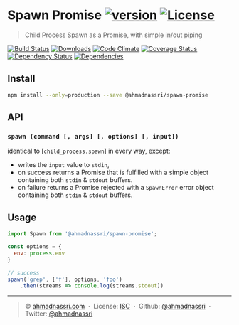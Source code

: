 # Spawn Promise [![version][npm-version]][npm-url] [![License][license-image]][license-url]

> Child Process Spawn as a Promise, with simple in/out piping

[![Build Status][travis-image]][travis-url]
[![Downloads][npm-downloads]][npm-url]
[![Code Climate][codeclimate-quality]][codeclimate-url]
[![Coverage Status][codeclimate-coverage]][codeclimate-url]
[![Dependency Status][dependencyci-image]][dependencyci-url]
[![Dependencies][david-image]][david-url]

## Install

```bash
npm install --only=production --save @ahmadnassri/spawn-promise
```

## API

### `spawn (command [, args] [, options] [, input])`

identical to [`child_process.spawn`] in every way, except:

- writes the `input` value to `stdin`,
- on success returns a Promise that is fulfilled with a simple object containing both `stdin` & `stdout` buffers.
- on failure returns a Promise rejected with a `SpawnError` error object containing both `stdin` & `stdout` buffers. 

## Usage

```js
import Spawn from '@ahmadnassri/spawn-promise';

const options = {
  env: process.env 
}

// success
spawn('grep', ['f'], options, 'foo')
    .then(streams => console.log(streams.stdout))
```

----
> :copyright: [ahmadnassri.com](https://www.ahmadnassri.com/) &nbsp;&middot;&nbsp;
> License: [ISC][license-url] &nbsp;&middot;&nbsp;
> Github: [@ahmadnassri](https://github.com/ahmadnassri) &nbsp;&middot;&nbsp;
> Twitter: [@ahmadnassri](https://twitter.com/ahmadnassri)

[license-url]: http://choosealicense.com/licenses/isc/
[license-image]: https://img.shields.io/github/license/ahmadnassri/node-spawn-promise.svg?style=flat-square

[travis-url]: https://travis-ci.org/ahmadnassri/node-spawn-promise
[travis-image]: https://img.shields.io/travis/ahmadnassri/node-spawn-promise.svg?style=flat-square

[npm-url]: https://www.npmjs.com/package/@ahmadnassri/spawn-promise
[npm-version]: https://img.shields.io/npm/v/@ahmadnassri/spawn-promise.svg?style=flat-square
[npm-downloads]: https://img.shields.io/npm/dm/@ahmadnassri/spawn-promise.svg?style=flat-square

[codeclimate-url]: https://codeclimate.com/github/ahmadnassri/node-spawn-promise
[codeclimate-quality]: https://img.shields.io/codeclimate/github/ahmadnassri/node-spawn-promise.svg?style=flat-square
[codeclimate-coverage]: https://img.shields.io/codeclimate/coverage/github/ahmadnassri/node-spawn-promise.svg?style=flat-square

[david-url]: https://david-dm.org/ahmadnassri/node-spawn-promise
[david-image]: https://img.shields.io/david/ahmadnassri/node-spawn-promise.svg?style=flat-square

[dependencyci-url]: https://dependencyci.com/github/ahmadnassri/node-spawn-promise
[dependencyci-image]: https://dependencyci.com/github/ahmadnassri/node-spawn-promise/badge?style=flat-square

[node-spawn]: https://nodejs.org/api/child_process.html#child_process_child_process_spawn_command_args_options
